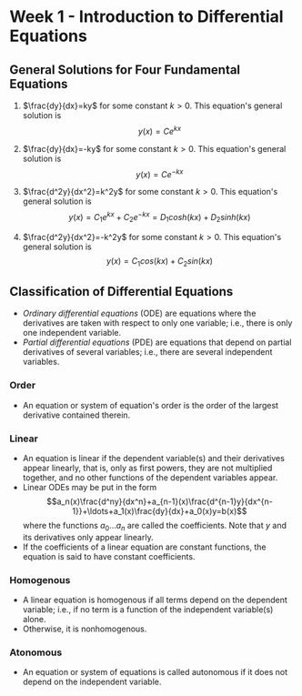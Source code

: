 # Week 1 - Introduction to Differential Equations

## General Solutions for Four Fundamental Equations  
1. $\frac{dy}{dx}=ky$ for some constant $k > 0$. This equation's general solution is $$y(x)=Ce^{kx}$$

2. $\frac{dy}{dx}=-ky$ for some constant $k > 0$. This equation's general solution is $$y(x)=Ce^{-kx}$$

3. $\frac{d^2y}{dx^2}=k^2y$ for some constant $k>0$. This equation's general solution is $$y(x)=C_1e^{kx}+C_2e^{-kx}=D_1cosh(kx)+D_2sinh(kx)$$

4. $\frac{d^2y}{dx^2}=-k^2y$ for some constant $k>0$. This equation's general solution is $$y(x)=C_1cos(kx)+C_2sin(kx)$$

## Classification of Differential Equations
- *Ordinary differential equations* (ODE) are equations where the derivatives are taken with respect to only one variable; i.e., there is only one independent variable.
- *Partial differential equations* (PDE) are equations that depend on partial derivatives of several variables; i.e., there are several independent variables.

### Order
- An equation or system of equation's order is the order of the largest derivative contained therein.

### Linear
- An equation is linear if the dependent variable(s) and their derivatives appear linearly, that is, only as first powers, they are not multiplied together, and no other functions of the dependent variables appear.
- Linear ODEs may be put in the form $$a_n(x)\frac{d^ny}{dx^n}+a_{n-1}(x)\frac{d^{n-1}y}{dx^{n-1}}+\ldots+a_1(x)\frac{dy}{dx}+a_0(x)y=b(x)$$ where the functions $a_0\ldots a_n$ are called the coefficients. Note that $y$ and its derivatives only appear linearly.
- If the coefficients of a linear equation are constant functions, the equation is said to have constant coefficients.

### Homogenous
- A linear equation is homogenous if all terms depend on the dependent variable; i.e., if no term is a function of the independent variable(s) alone.
- Otherwise, it is nonhomogenous.

### Atonomous
- An equation or system of equations is called autonomous if it does not depend on the independent variable.